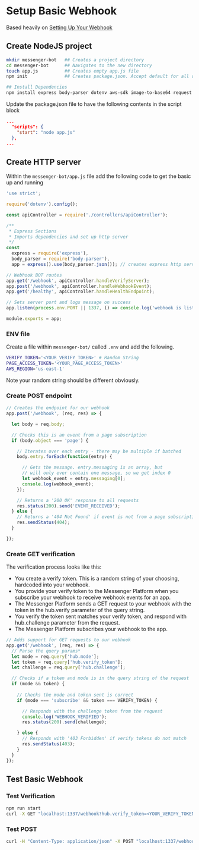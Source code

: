# Setup Basic Webhook

Based heavily on [Setting Up Your Webhook](https://developers.facebook.com/docs/messenger-platform/getting-started/webhook-setup)

## Create NodeJS project

```bash
mkdir messenger-bot   ## Creates a project directory
cd messenger-bot      ## Navigates to the new directory
touch app.js          ## Creates empty app.js file
npm init              ## Creates package.json. Accept default for all questions.

## Install Dependencies
npm install express body-parser dotenv aws-sdk image-to-base64 request --save
```

Update the package.json file to have the following contents in the script block

```json
...
  "scripts": {
    "start": "node app.js"
  },
...
```

## Create HTTP server

Within the `messenger-bot/app.js` file add the following code to get the basic up and running

```javascript
'use strict';

require('dotenv').config();

const apiController = require('./controllers/apiController');

/**
 * Express Sections
 * Imports dependencies and set up http server
 */
const
  express = require('express'),
  body_parser = require('body-parser'),
  app = express().use(body_parser.json()); // creates express http server

// Webhook BOT routes
app.get('/webhook', apiController.handleVerifyServer);
app.post('/webhook', apiController.handleWebhookEvent);
app.get('/healthy', apiController.handleHealthEndpoint);

// Sets server port and logs message on success
app.listen(process.env.PORT || 1337, () => console.log('webhook is listening'));

module.exports = app;
```

### ENV file

Create a file within `messenger-bot/` called `.env` and add the following.

```bash
VERIFY_TOKEN='<YOUR_VERIFY_TOKEN>' # Random String
PAGE_ACCESS_TOKEN='<YOUR_PAGE_ACCESS_TOKEN>'
AWS_REGION='us-east-1'
```

Note your random string should be different obviously.

### Create POST endpoint

```javascript
// Creates the endpoint for our webhook
app.post('/webhook', (req, res) => {  

  let body = req.body;

  // Checks this is an event from a page subscription
  if (body.object === 'page') {

    // Iterates over each entry - there may be multiple if batched
    body.entry.forEach(function(entry) {

      // Gets the message. entry.messaging is an array, but 
      // will only ever contain one message, so we get index 0
      let webhook_event = entry.messaging[0];
      console.log(webhook_event);
    });

    // Returns a '200 OK' response to all requests
    res.status(200).send('EVENT_RECEIVED');
  } else {
    // Returns a '404 Not Found' if event is not from a page subscription
    res.sendStatus(404);
  }

});
```

### Create GET verification

The verification process looks like this:

* You create a verify token. This is a random string of your choosing, hardcoded into your webhook.
* You provide your verify token to the Messenger Platform when you subscribe your webhook to receive webhook events for an app.
* The Messenger Platform sends a GET request to your webhook with the token in the hub.verify parameter of the query string.
* You verify the token sent matches your verify token, and respond with hub.challenge parameter from the request.
* The Messenger Platform subscribes your webhook to the app.

```javascript
// Adds support for GET requests to our webhook
app.get('/webhook', (req, res) => {
  // Parse the query params*
  let mode = req.query['hub.mode'];
  let token = req.query['hub.verify_token'];
  let challenge = req.query['hub.challenge'];

  // Checks if a token and mode is in the query string of the request
  if (mode && token) {
  
    // Checks the mode and token sent is correct
    if (mode === 'subscribe' && token === VERIFY_TOKEN) {

      // Responds with the challenge token from the request
      console.log('WEBHOOK_VERIFIED');
      res.status(200).send(challenge);

    } else {
      // Responds with '403 Forbidden' if verify tokens do not match
      res.sendStatus(403);
    }
  }
});
```

## Test Basic Webhook

### Test Verification

```bash
npm run start
curl -X GET "localhost:1337/webhook?hub.verify_token=<YOUR_VERIFY_TOKEN>&hub.challenge=CHALLENGE_ACCEPTED&hub.mode=subscribe"
```

### Test POST

```bash
curl -H "Content-Type: application/json" -X POST "localhost:1337/webhook" -d '{"object": "page", "entry": [{"messaging": [{"message": "TEST_MESSAGE"}]}]}'
```